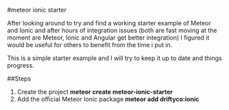 #meteor ionic starter

After looking around to try and find a working starter example of Meteor and Ionic and after hours of integration issues (both are fast moving at the moment are Meteor, Ionic and Angular get better integration) I figured it would be useful for others to benefit from the time i put in.

This is a simple starter example and I will try to keep it up to date and things progress. 

##Steps
1. Create the project **meteor create meteor-ionic-starter**
2. Add the official Meteor Ionic package **meteor add driftyco:ionic**
